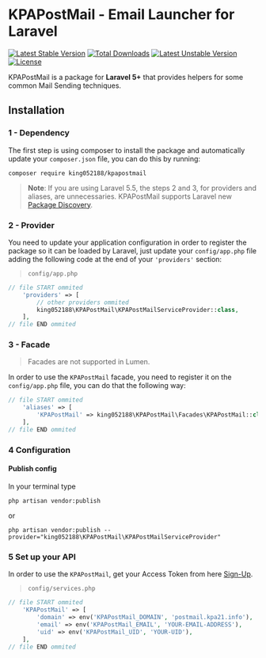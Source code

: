 # KPAPostMail - Email Launcher for Laravel

[![Latest Stable Version](https://poser.pugx.org/king052188/kpapostmail/v/stable)](https://packagist.org/packages/king052188/kpapostmail)
[![Total Downloads](https://poser.pugx.org/king052188/kpapostmail/downloads)](https://packagist.org/packages/king052188/kpapostmail)
[![Latest Unstable Version](https://poser.pugx.org/king052188/kpapostmail/v/unstable)](https://packagist.org/packages/king052188/kpapostmail)
[![License](https://poser.pugx.org/king052188/kpapostmail/license)](https://packagist.org/packages/king052188/kpapostmail)


KPAPostMail is a package for **Laravel 5+** that provides helpers for some common Mail Sending techniques.

## Installation
### 1 - Dependency
The first step is using composer to install the package and automatically update your `composer.json` file, you can do this by running:
```shell
composer require king052188/kpapostmail
```
> **Note**: If you are using Laravel 5.5, the steps 2 and 3, for providers and aliases, are unnecessaries. KPAPostMail supports Laravel new [Package Discovery](https://laravel.com/docs/5.5/packages#package-discovery).

### 2 - Provider
You need to update your application configuration in order to register the package so it can be loaded by Laravel, just update your `config/app.php` file adding the following code at the end of your `'providers'` section:

> `config/app.php`

```php
// file START ommited
    'providers' => [
        // other providers ommited
        king052188\KPAPostMail\KPAPostMailServiceProvider::class,
    ],
// file END ommited
```

### 3 - Facade

> Facades are not supported in Lumen.

In order to use the `KPAPostMail` facade, you need to register it on the `config/app.php` file, you can do that the following way:

```php
// file START ommited
    'aliases' => [
        'KPAPostMail' => king052188\KPAPostMail\Facades\KPAPostMail::class,
    ],
// file END ommited
```

### 4 Configuration

#### Publish config

In your terminal type
```shell
php artisan vendor:publish
```
or
```shell
php artisan vendor:publish --provider="king052188\KPAPostMail\KPAPostMailServiceProvider"
```

### 5 Set up your API

In order to use the `KPAPostMail`, get your Access Token from here [Sign-Up](https://postmail.kpa.ph).

> `config/services.php`

```php
// file START ommited
    'KPAPostMail' => [
        'domain' => env('KPAPostMail_DOMAIN', 'postmail.kpa21.info'),
        'email' => env('KPAPostMail_EMAIL', 'YOUR-EMAIL-ADDRESS'),
        'uid' => env('KPAPostMail_UID', 'YOUR-UID'),
    ],
// file END ommited
```